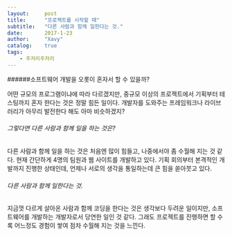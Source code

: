 ```yaml
---
layout:     post
title:      "프로젝트를 시작할 때"
subtitle:   "다른 사람과 함께 일한다는 것."
date:       2017-1-23
author:     "Xavy"
catalog:    true
tags:
    - 주저리주저리
---
```


######소프트웨어 개발을 오롯이 혼자서 할 수 있을까? 
 
 어떤 규모의 프로그램이냐에 따라 다르겠지만, 중규모 이상의 프로젝트에서 기획부터 테스팅까지 혼자 한다는 것은 정말 힘든 일이다. 
 개발자를 도와주는 프레임워크나 라이브러리가 아무리 발전한다 해도 아마 비슷하겠지?

###### 그렇다면 다른 사람과 함께 일을 하는 것은?

 다른 사람과 함께 일을 하는 것은 처음엔 많이 힘들고, 나중에서야 좀 수월해 지는 것 같다. 
 현재 간단하게 4명의 팀원과 웹 사이트를 개발하고 있다. 기획 회의부터 본격적인 개발까지 진행한 상태인데, 언제나 서로의 생각을 통일하는데 큰 힘을 쏟아붓고 있다. 

###### 다른 사람과 함께 일한다는 것.

 지금껏 다르게 살아온 사람과 함께 코딩을 한다는 것은 생각보다 두려운 일이지만, 소프트웨어를 개발하는 개발자로서 당연한 일인 것 같다. 
 그래도 프로젝트를 진행하면 할 수록 어느정도 경험이 쌓여 점차 수월해 지는 것을 느낀다.

 